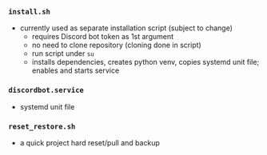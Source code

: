 ### `install.sh`
* currently used as separate installation script (subject to change)
  * requires Discord bot token as 1st argument
  * no need to clone repository (cloning done in script)
  * run script under `su`
  * installs dependencies, creates python venv, copies systemd unit file; enables and starts service

### `discordbot.service`
* systemd unit file

### `reset_restore.sh`
* a quick project hard reset/pull and backup